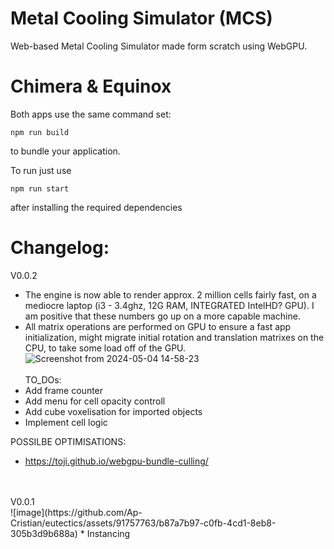 # Metal Cooling Simulator (MCS)
Web-based Metal Cooling Simulator made form scratch using WebGPU.
# Chimera & Equinox
Both apps use the same command set:

```
npm run build
```
to bundle your application.

To run just use 
```
npm run start
```
after installing the required dependencies

# Changelog:
V0.0.2<br>
* The engine is now able to render approx. 2 million cells fairly fast, on a mediocre laptop (i3 - 3.4ghz, 12G RAM, INTEGRATED IntelHD? GPU). I am positive that these numbers go up on a more capable machine.<br>
* All matrix operations are performed on GPU to ensure a fast app initialization, might migrate initial rotation and translation matrixes on the CPU, to take some load off of the GPU.
![Screenshot from 2024-05-04 14-58-23](https://github.com/Ap-Cristian/eutectics/assets/91757763/f2e8a6e2-aca5-429e-8071-69688ea805eb)
<br><br>
TO_DOs:
* Add frame counter
* Add menu for cell opacity controll
* Add cube voxelisation for imported objects
* Implement cell logic

POSSILBE OPTIMISATIONS:<br>
* https://toji.github.io/webgpu-bundle-culling/
<br>
<br>
V0.0.1<br>
![image](https://github.com/Ap-Cristian/eutectics/assets/91757763/b87a7b97-c0fb-4cd1-8eb8-305b3d9b688a)
* Instancing


